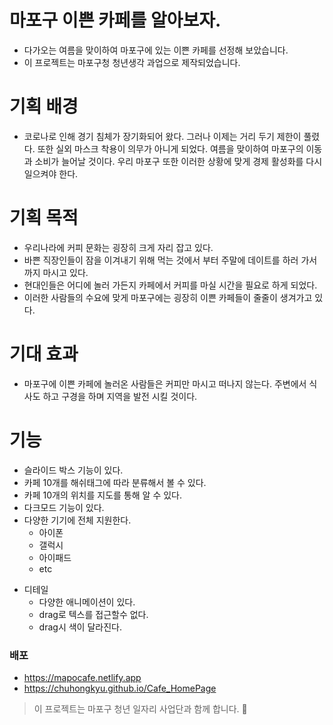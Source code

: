 # 마포구 이쁜 카페를 알아보자.

- 다가오는 여름을 맞이하여 마포구에 있는 이쁜 카페를 선정해 보았습니다.
- 이 프로젝트는 마포구청 청년생각 과업으로 제작되었습니다.

# 기획 배경

- 코로나로 인해 경기 침체가 장기화되어 왔다.
  그러나 이제는 거리 두기 제한이 풀렸다. 또한 실외 마스크 착용이 의무가 아니게 되었다.
  여름을 맞이하여 마포구의 이동과 소비가 늘어날 것이다. 우리 마포구 또한 이러한 상황에 맞게 경제 활성화를 다시 일으켜야 한다.

# 기획 목적

- 우리나라에 커피 문화는 굉장히 크게 자리 잡고 있다.
- 바쁜 직장인들이 잠을 이겨내기 위해 먹는 것에서 부터 주말에 데이트를 하러 가서 까지 마시고 있다.
- 현대인들은 어디에 놀러 가든지 카페에서 커피를 마실 시간을 필요로 하게 되었다.
- 이러한 사람들의 수요에 맞게 마포구에는 굉장히 이쁜 카페들이 줄줄이 생겨가고 있다.

# 기대 효과

- 마포구에 이쁜 카페에 놀러온 사람들은 커피만 마시고 떠나지 않는다. 주변에서 식사도 하고 구경을 하며 지역을 발전 시킬 것이다.

# 기능

- 슬라이드 박스 기능이 있다.
- 카페 10개를 해쉬태그에 따라 분류해서 볼 수 있다.
- 카페 10개의 위치를 지도를 통해 알 수 있다.
- 다크모드 기능이 있다.
- 다양한 기기에 전체 지원한다.
  - 아이폰
  - 갤럭시
  - 아이패드
  - etc

* 디테일
  - 다양한 애니메이션이 있다.
  - drag로 텍스를 접근할수 없다.
  - drag시 색이 달라진다.

### 배포

- https://mapocafe.netlify.app
- https://chuhongkyu.github.io/Cafe_HomePage

> 이 프로젝트는 마포구 청년 일자리 사업단과 함께 합니다. 📮
